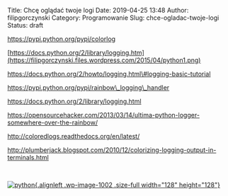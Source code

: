 Title: Chcę oglądać twoje logi
Date: 2019-04-25 13:48
Author: filipgorczynski
Category: Programowanie
Slug: chce-ogladac-twoje-logi
Status: draft

https://pypi.python.org/pypi/colorlog

[https://docs.python.org/2/library/logging.htm](https://filipgorczynski.files.wordpress.com/2015/04/python1.png)

https://docs.python.org/2/howto/logging.html\#logging-basic-tutorial

https://pypi.python.org/pypi/rainbow\_logging\_handler

https://docs.python.org/2/library/logging.html

https://opensourcehacker.com/2013/03/14/ultima-python-logger-somewhere-over-the-rainbow/

http://coloredlogs.readthedocs.org/en/latest/

http://plumberjack.blogspot.com/2010/12/colorizing-logging-output-in-terminals.html

 

[![python](https://filipgorczynski.files.wordpress.com/2015/04/python1.png){.alignleft .wp-image-1002 .size-full width="128" height="128"}](https://filipgorczynski.files.wordpress.com/2015/04/python1.png)

